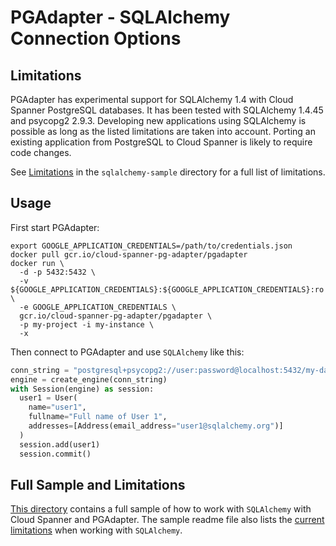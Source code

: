 # PGAdapter - SQLAlchemy Connection Options

## Limitations
PGAdapter has experimental support for SQLAlchemy 1.4 with Cloud Spanner PostgreSQL databases. It 
has been tested with SQLAlchemy 1.4.45 and psycopg2 2.9.3. Developing new applications using
SQLAlchemy is possible as long as the listed limitations are taken into account.
Porting an existing application from PostgreSQL to Cloud Spanner is likely to require code changes.

See [Limitations](../samples/python/sqlalchemy-sample/README.md#limitations) in the `sqlalchemy-sample`
directory for a full list of limitations.

## Usage

First start PGAdapter:

```shell
export GOOGLE_APPLICATION_CREDENTIALS=/path/to/credentials.json
docker pull gcr.io/cloud-spanner-pg-adapter/pgadapter
docker run \
  -d -p 5432:5432 \
  -v ${GOOGLE_APPLICATION_CREDENTIALS}:${GOOGLE_APPLICATION_CREDENTIALS}:ro \
  -e GOOGLE_APPLICATION_CREDENTIALS \
  gcr.io/cloud-spanner-pg-adapter/pgadapter \
  -p my-project -i my-instance \
  -x
```

Then connect to PGAdapter and use `SQLAlchemy` like this:

```python
conn_string = "postgresql+psycopg2://user:password@localhost:5432/my-database"
engine = create_engine(conn_string)
with Session(engine) as session:
  user1 = User(
    name="user1",
    fullname="Full name of User 1",
    addresses=[Address(email_address="user1@sqlalchemy.org")]
  )
  session.add(user1)
  session.commit()
```

## Full Sample and Limitations
[This directory](../samples/python/sqlalchemy-sample) contains a full sample of how to work with
`SQLAlchemy` with Cloud Spanner and PGAdapter. The sample readme file also lists the
[current limitations](../samples/python/sqlalchemy-sample/README.md#limitations) when working with
`SQLAlchemy`.
